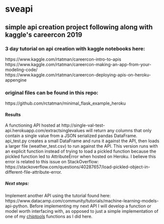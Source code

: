 # sveapi
<h2>simple api creation project following along with kaggle's careercon 2019</h2>

<h3>3 day tutorial on api creation with kaggle notebooks here:</h3>
https://www.kaggle.com/rtatman/careercon-intro-to-apis<br>
https://www.kaggle.com/rtatman/careercon-making-an-app-from-your-modeling-code/<br>
https://www.kaggle.com/rtatman/careercon-deploying-apis-on-heroku-appengine

<h3>original files can be found in this repo:</h3>
https://github.com/rctatman/minimal_flask_example_heroku

<h4>Results</h4>
<p>A functioning API hosted at http://single-val-test-api.herokuapp.com/extractsinglevalues will return any columns that only contain a single value from a JSON serialized pandas DataFrame.  api_test.py creates a small DataFrame and runs it against the API, then loads a larger file (weather_test.csv) to run against the API.  This version runs with an explicit function instead of trying to load a pickled function because the pickled function led to AttributeError when hosted on Heroku.  I believe this error is related to this issue on StackOverflow: https://stackoverflow.com/questions/40287657/load-pickled-object-in-different-file-attribute-error.</p>
<h5>Next steps:</h5>
<p>Implement another API using the tutorial found here: https://www.datacamp.com/community/tutorials/machine-learning-models-api-python.  Before implementing my next API I will develop a function or model worth interfacing with, as opposed to just a simple implementation of one of my <a href="https://github.com/craigshall/chiptools">chiptools</a> functions as I did here.</p>
